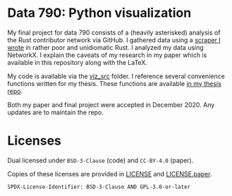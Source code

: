 # Data 790: Python visualization
My final project for data 790 consists of a (heavily asterisked) analysis of the Rust contributor network via GitHub. I gathered data using a [scraper I wrote](https://github.com/joshuamegnauth54/git-github-graphs) in rather poor and unidiomatic Rust. I analyzed my data using NetworkX. I explain the caveats of my research in my paper which is available in this repository along with the LaTeX.

My code is available via the [viz_src](https://github.com/joshuamegnauth54/Data790_PyVis/tree/main/viz_src) folder. I reference several convenience functions written for my thesis. These functions are available [in my thesis repo](https://github.com/joshuamegnauth54/GamerDistributionThesis2020).

Both my paper and final project were accepted in December 2020. Any updates are to maintain the repo.

# Licenses
Dual licensed under `BSD-3-Clause` (code) and `CC-BY-4.0` (paper).

Copies of these licenses are provided in [LICENSE](LICENSE) and [LICENSE.paper](LICENSE.paper).

`SPDX-License-Identifier: BSD-3-Clause AND GPL-3.0-or-later`

